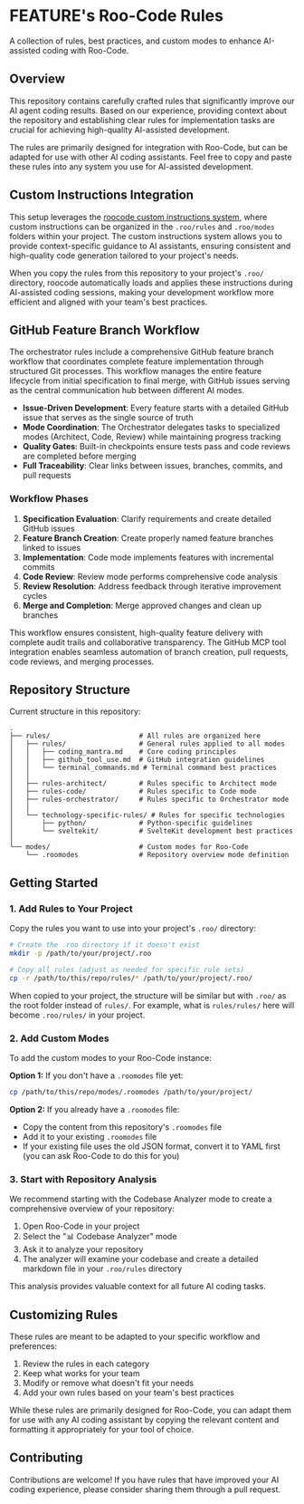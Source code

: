 # FEATURE's Roo-Code Rules

A collection of rules, best practices, and custom modes to enhance AI-assisted coding with Roo-Code.

## Overview

This repository contains carefully crafted rules that significantly improve our AI agent coding results. Based on our experience, providing context about the repository and establishing clear rules for implementation tasks are crucial for achieving high-quality AI-assisted development.

The rules are primarily designed for integration with Roo-Code, but can be adapted for use with other AI coding assistants. Feel free to copy and paste these rules into any system you use for AI-assisted development.

## Custom Instructions Integration

This setup leverages the [roocode custom instructions system](https://docs.roocode.com/features/custom-instructions/), where custom instructions can be organized in the `.roo/rules` and `.roo/modes` folders within your project. The custom instructions system allows you to provide context-specific guidance to AI assistants, ensuring consistent and high-quality code generation tailored to your project's needs.

When you copy the rules from this repository to your project's `.roo/` directory, roocode automatically loads and applies these instructions during AI-assisted coding sessions, making your development workflow more efficient and aligned with your team's best practices.

## GitHub Feature Branch Workflow

The orchestrator rules include a comprehensive GitHub feature branch workflow that coordinates complete feature implementation through structured Git processes. This workflow manages the entire feature lifecycle from initial specification to final merge, with GitHub issues serving as the central communication hub between different AI modes.

- **Issue-Driven Development**: Every feature starts with a detailed GitHub issue that serves as the single source of truth
- **Mode Coordination**: The Orchestrator delegates tasks to specialized modes (Architect, Code, Review) while maintaining progress tracking
- **Quality Gates**: Built-in checkpoints ensure tests pass and code reviews are completed before merging
- **Full Traceability**: Clear links between issues, branches, commits, and pull requests

### Workflow Phases

1. **Specification Evaluation**: Clarify requirements and create detailed GitHub issues
2. **Feature Branch Creation**: Create properly named feature branches linked to issues
3. **Implementation**: Code mode implements features with incremental commits
4. **Code Review**: Review mode performs comprehensive code analysis
5. **Review Resolution**: Address feedback through iterative improvement cycles
6. **Merge and Completion**: Merge approved changes and clean up branches

This workflow ensures consistent, high-quality feature delivery with complete audit trails and collaborative transparency. The GitHub MCP tool integration enables seamless automation of branch creation, pull requests, code reviews, and merging processes.

## Repository Structure

Current structure in this repository:

```
.
├── rules/                      # All rules are organized here
│   ├── rules/                  # General rules applied to all modes
│   │   ├── coding_mantra.md    # Core coding principles
│   │   ├── github_tool_use.md  # GitHub integration guidelines
│   │   └── terminal_commands.md # Terminal command best practices
│   │
│   ├── rules-architect/        # Rules specific to Architect mode
│   ├── rules-code/             # Rules specific to Code mode
│   ├── rules-orchestrator/     # Rules specific to Orchestrator mode
│   │
│   └── technology-specific-rules/ # Rules for specific technologies
│       ├── python/             # Python-specific guidelines
│       └── sveltekit/          # SvelteKit development best practices
│
└── modes/                      # Custom modes for Roo-Code
    └── .roomodes               # Repository overview mode definition
```

## Getting Started

### 1. Add Rules to Your Project

Copy the rules you want to use into your project's `.roo/` directory:

```bash
# Create the .roo directory if it doesn't exist
mkdir -p /path/to/your/project/.roo

# Copy all rules (adjust as needed for specific rule sets)
cp -r /path/to/this/repo/rules/* /path/to/your/project/.roo/
```

When copied to your project, the structure will be similar but with `.roo/` as the root folder instead of `rules/`. For example, what is `rules/rules/` here will become `.roo/rules/` in your project.

### 2. Add Custom Modes

To add the custom modes to your Roo-Code instance:

**Option 1:** If you don't have a `.roomodes` file yet:

```bash
cp /path/to/this/repo/modes/.roomodes /path/to/your/project/
```

**Option 2:** If you already have a `.roomodes` file:

- Copy the content from this repository's `.roomodes` file
- Add it to your existing `.roomodes` file
- If your existing file uses the old JSON format, convert it to YAML first (you can ask Roo-Code to do this for you)

### 3. Start with Repository Analysis

We recommend starting with the Codebase Analyzer mode to create a comprehensive overview of your repository:

1. Open Roo-Code in your project
2. Select the "📊 Codebase Analyzer" mode
3. Ask it to analyze your repository
4. The analyzer will examine your codebase and create a detailed markdown file in your `.roo/rules` directory

This analysis provides valuable context for all future AI coding tasks.

## Customizing Rules

These rules are meant to be adapted to your specific workflow and preferences:

1. Review the rules in each category
2. Keep what works for your team
3. Modify or remove what doesn't fit your needs
4. Add your own rules based on your team's best practices

While these rules are primarily designed for Roo-Code, you can adapt them for use with any AI coding assistant by copying the relevant content and formatting it appropriately for your tool of choice.

## Contributing

Contributions are welcome! If you have rules that have improved your AI coding experience, please consider sharing them through a pull request.
